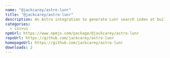 ```yaml
---
name: "@jackcarey/astro-lunr"
title: "@jackcarey/astro-lunr"
description: An Astro integration to generate Lunr search index at build time
categories:
  - css+ui
npmUrl: https://www.npmjs.com/package/@jackcarey/astro-lunr
repoUrl: https://github.com/jackcarey/astro-lunr
homepageUrl: https://github.com/jackcarey/astro-lunr
downloads: 2
---
```

